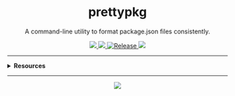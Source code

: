 <h1 align="center">prettypkg</h1>
<p align="center">A command-line utility to format package.json files consistently.</p>
<p align="center">
  <a href="https://rdarida.github.io/prettypkg/" target="_blank">
    <img src="https://img.shields.io/badge/website-blue?style=flat" />
  </a>

  <a href="https://github.com/rdarida/prettypkg" target="_blank">
    <img src="https://img.shields.io/badge/-repository-222222?style=flat&logo=github" />
  </a>

  <a href="https://github.com/rdarida/prettypkg/actions/workflows/release.yml" target="_blank" alt="GitHub Actions">
    <img src="https://github.com/rdarida/prettypkg/actions/workflows/release.yml/badge.svg" alt="Release">
  </a>
  
  <img src="https://img.shields.io/librariesio/release/npm/prettypkg">
</p>
<hr>

<details>
  <summary>
    <strong>Resources</strong>
  </summary>

- TBD
</details>
<hr>

<p align="center">
  <a href="LICENSE" target="_blank">
    <img src="https://img.shields.io/badge/license-MIT-green" />
  </a>
</p>
